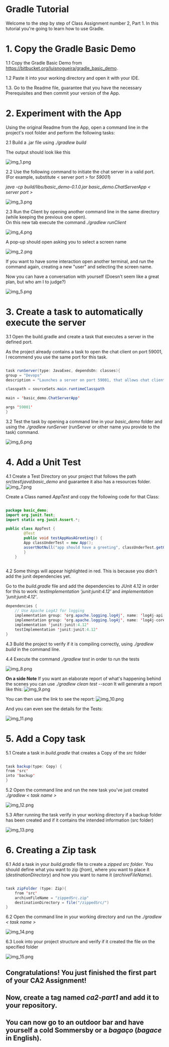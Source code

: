 # Gradle Tutorial

Welcome to the step by step of Class Assignment number 2, Part 1.
In this tutorial you're going to learn how to use Gradle.

# 1. Copy the Gradle Basic Demo

1.1 Copy the Gradle Basic Demo from https://bitbucket.org/luisnogueira/gradle_basic_demo.  
     

1.2 Paste it into your working directory and open it with your IDE.  

   
1.3. Go to the Readme file, guarantee that you have the necessary Prerequisites and then commit your version
of the App.

# 2. Experiment with the App

Using the original Readme from the App, open a command line in the project's root folder and perform the following tasks:

2.1 Build a .jar file using _./gradlew build_

The output should look like this

![img_1.png](Readme_Images/img_1.png)

2.2 Use the following command to initiate the chat server in a valid port.  
   (For example, substitute < server port > for _59001_)

_java -cp build/libs/basic_demo-0.1.0.jar basic_demo.ChatServerApp < server port >_

![img_3.png](Readme_Images/img_3.png)



2.3 Run the Client by opening another command line in the same directory (while keeping the previous one open).  
   On this new tab execute the command _./gradlew runClient_

![img_4.png](Readme_Images/img_4.png)

A pop-up should open asking you to select a screen name

![img_2.png](Readme_Images/img_2.png)

If you want to have some interaction open another terminal, and run the command again, creating a new
"user" and selecting the screen name.  

Now you can have a conversation with yourself (Doesn't seem like a great plan, but who am I to judge?)

![img_5.png](Readme_Images/img_5.png)


# 3. Create a task to automatically execute the server

3.1 Open the build.gradle and create a task that executes a server in the defined port.  
   
   As the project already contains a task to open the chat client on port 59001, I recommend you use the same port for this task.

   ```java

   task runServer(type: JavaExec, dependsOn: classes){
   group = "Devops"
   description = "Launches a server on port 59001, that allows chat clients to connect"

   classpath = sourceSets.main.runtimeClasspath

   main = 'basic_demo.ChatServerApp'

   args '59001'
   }
   
   ```

3.2 Test the task by opening a command line in your _basic_demo_ folder and using the _./gradlew runServer_ (runServer or other name you provide to the task) command.

   ![img_6.png](Readme_Images/img_6.png)

# 4. Add a Unit Test

4.1 Create a Test Directory on your project that follows the path _src\test\java\basic_demo_ and guarantee it also has a resources folder.
   ![img_7.png](Readme_Images/img_7.png)   

   Create a Class named _AppTest_ and copy the following code for that Class:

```java

package basic_demo;
import org.junit.Test;
import static org.junit.Assert.*;

public class AppTest {
        @Test
        public void testAppHasAGreeting() { 
        App classUnderTest = new App();
        assertNotNull("app should have a greeting", classUnderTest.getGreeting());
        }
    }
    
```

4.2 Some things will appear highlighted in red. This is because you didn't add the junit dependencies yet.  
   
   Go to the _build.gradle_ file and add the dependencies to JUnit 4.12 in order for this to work: _testImplementation 'junit:junit:4.12'_ and
   _implementation 'junit:junit:4.12'_.

```java
dependencies {
    // Use Apache Log4J for logging
    implementation group: 'org.apache.logging.log4j', name: 'log4j-api', version: '2.11.2'
    implementation group: 'org.apache.logging.log4j', name: 'log4j-core', version: '2.11.2'
    implementation 'junit:junit:4.12'
    testImplementation 'junit:junit:4.12'
}
```

4.3 Build the project to verify if it is compiling correctly, using _./gradlew build_ in the command line.

4.4 Execute the command _./gradlew test_ in order to run the tests

![img_8.png](Readme_Images/img_8.png)

**On a side Note** If you want an elaborate report of what's happening behind the scenes you can use _./gradlew clean test --scan_
It will generate a report like this:
![img_9.png](Readme_Images/img_9.png)

You can then use the link to see the report:
![img_10.png](Readme_Images/img_10.png)

And you can even see the details for the Tests:

![img_11.png](Readme_Images/img_11.png)

# 5. Add a Copy task

5.1 Create a task in _build.gradle_ that creates a Copy of the _src_ folder

```java

task backup(type: Copy) {
from 'src'
into 'backup'
}

```

5.2 Open the command line and run the new task you've just created _./gradlew < task name >_

![img_12.png](Readme_Images/img_12.png)

5.3 After running the task verify in your working directory if a backup folder has been created and if it contains the intended information (src folder)

![img_13.png](Readme_Images/img_13.png)

# 6. Creating a Zip task

6.1 Add a task in your _build.gradle_ file to create a _zipped src folder_. You should define what you want to zip (_from_), where you want to place it (_destinationDirectory_) and how you want to name it (_archiveFileName_).

```java

task zipFolder (type: Zip){
    from 'src'
    archiveFileName = "zippedSrc.zip"
    destinationDirectory = file("/zippedSrc/")
}

```

6.2 Open the command line in your working directory and run the _./gradlew < task name >_

![img_14.png](Readme_Images/img_14.png)

6.3 Look into your project structure and verify if it created the file on the specified folder

![img_15.png](Readme_Images/img_15.png)

## Congratulations! You just finished the first part of your CA2 Assignment! 
## Now, create a tag named _ca2-part1_ and add it to your repository.

## You can now go to an outdoor bar and have yourself a cold Sommersby or a _bagaço_ (_bagace_ in English).
